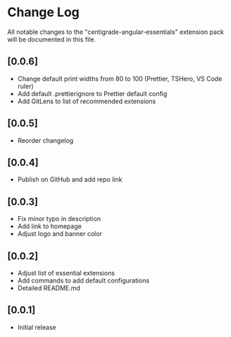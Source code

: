 # Change Log

All notable changes to the "centigrade-angular-essentials" extension pack will be documented in this file.

## [0.0.6]

* Change default print widths from 80 to 100 (Prettier, TSHero, VS Code ruler)
* Add default .prettierignore to Prettier default config
* Add GitLens to list of recommended extensions

## [0.0.5]

* Reorder changelog

## [0.0.4]

* Publish on GitHub and add repo link

## [0.0.3]

* Fix minor typo in description
* Add link to homepage
* Adjust logo and banner color

## [0.0.2]

* Adjust list of essential extensions
* Add commands to add default configurations
* Detailed README.md

## [0.0.1]

* Initial release
